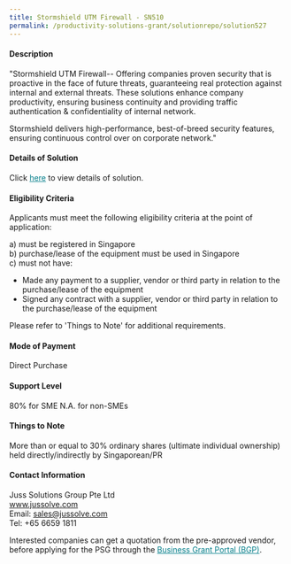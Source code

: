 ```yaml
---
title: Stormshield UTM Firewall - SN510
permalink: /productivity-solutions-grant/solutionrepo/solution527
---
```


#### Description

"Stormshield UTM Firewall-- Offering companies proven security that is proactive in the face of future threats, guaranteeing real protection against internal and external threats. These solutions enhance company productivity, ensuring business continuity and providing traffic authentication & confidentiality of internal network. 

Stormshield delivers high-performance, best-of-breed security features, ensuring continuous control over on corporate network."


#### Details of Solution

Click <a href='https://gb-assist-staging.netlify.app/images/psg/Juss_Solutions_Group_Firewall_Network_20190038_Annex_3_20200625151118_Part_3.pdf' style='color:#037e8a'>here</a> to view details of solution.

#### Eligibility Criteria

Applicants must meet the following eligibility criteria at the point of application:

a) must be registered in Singapore <br>
b) purchase/lease of the equipment must be used in Singapore <br>
c) must not have:
- Made any payment to a supplier, vendor or third party in relation to the purchase/lease of the equipment
- Signed any contract with a supplier, vendor or third party in relation to the purchase/lease of the equipment

Please refer to 'Things to Note' for additional requirements.

#### Mode of Payment
Direct Purchase

#### Support Level
80% for SME
N.A. for non-SMEs

#### Things to Note
More than or equal to 30% ordinary shares (ultimate individual ownership) held directly/indirectly by Singaporean/PR

#### Contact Information
Juss Solutions Group Pte Ltd<br>www.jussolve.com<br>Email: sales@jussolve.com<br>Tel: +65 6659 1811

Interested companies can get a quotation from the pre-approved vendor, before applying for the PSG through the <a target='_blank' style='color:#037e8a' href='https://www.businessgrants.gov.sg/'>Business Grant Portal (BGP)</a>.
